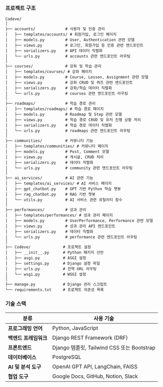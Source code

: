 ### 프로젝트 구조
```
Codeve/
│
├── accounts/             # 사용자 및 인증 관리
│   ├── templates/accounts/ # 회원가입, 로그인 페이지
│   ├── models.py         # User, Authentication 관련 모델
│   ├── views.py          # 로그인, 회원가입 등 인증 관련 엔드포인트
│   ├── serializers.py    # API 데이터 직렬화
│   └── urls.py           # accounts 관련 엔드포인트 라우팅
│
├── courses/              # 강좌 및 학습 관리
│   ├── templates/courses/ # 강좌 페이지
│   ├── models.py         # Course, Lesson, Assignment 관련 모델
│   ├── views.py          # 강좌 CRUD 및 퀴즈 관련 엔드포인트
│   ├── serializers.py    # 강좌/학습 데이터 직렬화
│   └── urls.py           # courses 관련 엔드포인트 라우팅
│
├── roadmaps/             # 학습 경로 관리
│   ├── templates/roadmaps/ # 학습 경로 페이지
│   ├── models.py         # Roadmap 및 Step 관련 모델
│   ├── views.py          # 학습 경로 CRUD 및 유저 진행 상황 처리
│   ├── serializers.py    # 학습 경로 데이터 직렬화
│   └── urls.py           # roadmaps 관련 엔드포인트 라우팅
│
├── communities/          # 커뮤니티 기능
│   ├── templates/communities/ # 커뮤니티 페이지
│   ├── models.py         # Post, Comment 모델
│   ├── views.py          # 게시글, CRUD 처리
│   ├── serializers.py    # 데이터 직렬화
│   └── urls.py           # community 관련 엔드포인트 라우팅
│
├── ai_services/          # AI 관련 기능
│   ├── templates/ai_services/ # AI 서비스 페이지
│   ├── gpt_chatbot.py    # GPT 기반 Python 학습 챗봇
│   ├── rag_chatbot.py    # RAG 기반 챗봇
│   └── utils.py          # AI 서비스 관련 유틸리티 함수
│
├── performances/         # 성과 관리
│   ├── templates/performances/ # 성과 관리 페이지
│   ├── models.py         # UserPerformance, Performance 관련 모델
│   ├── views.py          # 성과 관리 API 엔드포인트
│   ├── serializers.py    # 데이터 직렬화
│   └── urls.py           # performance 관련 엔드포인트 라우팅
│
├── Codeve/              # 프로젝트 설정
│   ├── __init__.py      # Python 패키지 선언
│   ├── asgi.py          # ASGI 설정
│   ├── settings.py      # Django 설정 파일
│   ├── urls.py          # 전역 URL 라우팅
│   └── wsgi.py          # WSGI 설정
│
├── manage.py            # Django 관리 스크립트
└── requirements.txt     # 프로젝트 의존성 목록
```

### 기술 스택
| **분류** | **사용 기술** |
| --- | --- |
| **프로그래밍 언어** | Python, JavaScript |
| **백엔드 프레임워크** | Django REST Framework (DRF) |
| **프론트엔드** | Django 템플릿, Tailwind CSS 또는 Bootstrap |
| **데이터베이스** | PostgreSQL |
| **AI 및 분석 도구** | OpenAI GPT API, LangChain, FAISS |
| **협업 도구** | Google Docs, GitHub, Notion, Slack |